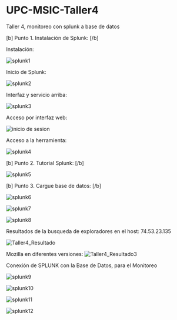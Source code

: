 # UPC-MSIC-Taller4
Taller 4, monitoreo con splunk a base de datos

[b] Punto 1. Instalación de Splunk: [/b]

Instalación:

![splunk1](https://user-images.githubusercontent.com/48939055/57562924-49dec600-735d-11e9-8b84-a5e7a98773f9.jpg)

Inicio de Splunk:

![splunk2](https://user-images.githubusercontent.com/48939055/57562925-49dec600-735d-11e9-80ba-c251e59fb859.jpg)

Interfaz y servicio arriba:

![splunk3](https://user-images.githubusercontent.com/48939055/57562982-f0c36200-735d-11e9-8803-a68bd4461345.jpg)

Acceso por interfaz web:

![inicio de sesion](https://user-images.githubusercontent.com/50051421/57562971-cd98b280-735d-11e9-97d7-d78775280612.PNG)

Acceso a la herramienta:

![splunk4](https://user-images.githubusercontent.com/48939055/57563016-33853a00-735e-11e9-87df-eb2af1ad6faf.jpg)


[b] Punto 2. Tutorial Splunk: [/b]

![splunk5](https://user-images.githubusercontent.com/48939055/57570050-64e42100-73c3-11e9-9abe-9759293536b1.jpg)

[b] Punto 3. Cargue base de datos: [/b]

![splunk6](https://user-images.githubusercontent.com/48939055/57570043-644b8a80-73c3-11e9-9d01-641dc5a980bc.jpg)

![splunk7](https://user-images.githubusercontent.com/48939055/57570044-644b8a80-73c3-11e9-9aa1-e60f1a25b54f.jpg)

![splunk8](https://user-images.githubusercontent.com/48939055/57570045-644b8a80-73c3-11e9-97a8-3bd20479290b.jpg)

Resultados de la busqueda de exploradores en el host: 74.53.23.135

![Taller4_Resultado](https://user-images.githubusercontent.com/50051518/57570099-0e2b1700-73c4-11e9-9189-20a6b3e9e7b2.PNG)

Mozilla en diferentes versiones:
![Taller4_Resultado3](https://user-images.githubusercontent.com/50051518/57570100-0e2b1700-73c4-11e9-90e0-7d94fa6a64f6.PNG)

Conexión de SPLUNK con la Base de Datos, para el Monitoreo


![splunk9](https://user-images.githubusercontent.com/48939055/57570046-644b8a80-73c3-11e9-99d3-31c373b140a7.jpg)

![splunk10](https://user-images.githubusercontent.com/48939055/57570047-64e42100-73c3-11e9-88e3-5447f7e9c1dd.jpg)

![splunk11](https://user-images.githubusercontent.com/48939055/57570048-64e42100-73c3-11e9-8a9f-140834554224.jpg)

![splunk12](https://user-images.githubusercontent.com/48939055/57570049-64e42100-73c3-11e9-97fb-a871f888161e.jpg)



